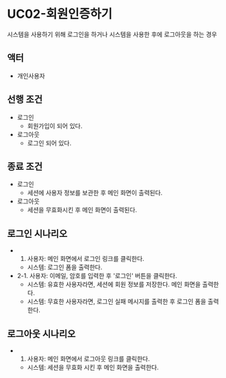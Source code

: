 # UC02-회원인증하기
시스템을 사용하기 위해 로그인을 하거나
시스템을 사용한 후에 로그아웃을 하는 경우

## 액터
- 개인사용자

## 선행 조건
- 로그인
    - 회원가입이 되어 있다.
- 로그아웃
    - 로그인 되어 있다.
    
## 종료 조건
- 로그인
    - 세션에 사용자 정보를 보관한 후 메인 화면이 출력된다.
- 로그아웃
    - 세션을 무효화시킨 후 메인 화면이 출력된다.
    
## 로그인 시나리오
- 1. 사용자: 메인 화면에서 로그인 링크를 클릭한다.
    - 시스템: 로그인 폼을 출력한다.
- 2-1. 사용자: 이메일, 암호를 입력한 후 '로그인' 버튼을 클릭한다.
    - 시스템: 유효한 사용자라면, 세션에 회원 정보를 저장한다. 메인 화면을 출력한다. 
    - 시스템: 무효한 사용자라면, 로그인 실패 메시지를 출력한 후 로그인 폼을 출력한다.

## 로그아웃 시나리오
- 1. 사용자: 메인 화면에서 로그아웃 링크를 클릭한다.
    - 시스템: 세션을 무효화 시킨 후 메인 화면을 출력한다.
